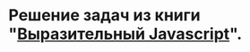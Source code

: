 # Решение задач из книги "[Выразительный Javascript](https://karmazzin.gitbooks.io/eloquentjavascript_ru/content)".